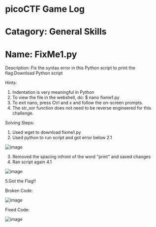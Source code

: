 # picoCTF Game Log

# Catagory: General Skills

# Name: FixMe1.py

Description: Fix the syntax error in this Python script to print the flag.Download Python script  

Hints: 
1. Indentation is very meaningful in Python  
2. To view the file in the webshell, do: $ nano fixme1.py
3. To exit nano, press Ctrl and x and follow the on-screen prompts.
4. The str_xor function does not need to be reverse engineered for this challenge.

Solving Steps: 
1. Used wget to download fixme1.py
2. Used python to run script and got error below
 2.1 

![image](https://user-images.githubusercontent.com/99389724/153542232-83e11722-8684-4b97-aee1-1115797b9a00.png)
 
3. Removed the spacing infront of the word "print" and saved changes  
4. Ran script again
 4.1 
 
 ![image](https://user-images.githubusercontent.com/99389724/153542271-50a6c0db-fb38-4739-970a-70f0942fd5b3.png)
 
5.Got the Flag!!

Broken Code:

![image](https://user-images.githubusercontent.com/99389724/153542532-0f67f619-8e4d-43a4-b97f-61befabf5543.png)


Fixed Code:

![image](https://user-images.githubusercontent.com/99389724/153542555-3f92c3a7-d50e-42d6-8fd6-04e5a63d9470.png)

